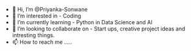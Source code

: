 - 👋 Hi, I’m @Priyanka-Sonwane
- 👀 I’m interested in - Coding
- 🌱 I’m currently learning - Python in Data Science and AI
- 💞️ I’m looking to collaborate on - Start ups, creative project ideas and intresting things.
- 📫 How to reach me .....

<!---
Priyanka-Sonwane/Priyanka-Sonwane is a ✨ special ✨ repository because its `README.md` (this file) appears on your GitHub profile.
You can click the Preview link to take a look at your changes.
--->
